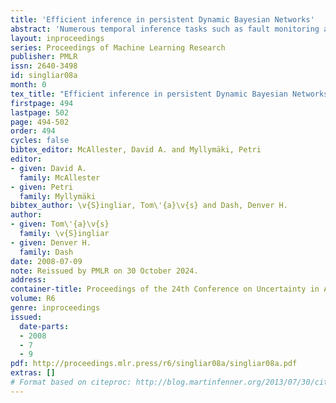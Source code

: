```yaml
---
title: 'Efficient inference in persistent Dynamic Bayesian Networks'
abstract: 'Numerous temporal inference tasks such as fault monitoring and anomaly detection exhibit a persistence property: for example, if something breaks, it stays broken until an intervention. When modeled as a Dynamic Bayesian Network, persistence adds dependencies between adjacent time slices, often making exact inference over time intractable using standard inference algorithms. However, we show that persistence implies a regular structure that can be exploited for efficient inference. We present three successively more general classes of models: persistent causal chains (PCCs), persistent causal trees (PCTs) and persistent polytrees (PPTs), and the corresponding exact inference algorithms that exploit persistence. We show that analytic asymptotic bounds for our algorithms compare favorably to junction tree inference; and we demonstrate empirically that we can perform exact smoothing on the order of 100 times faster than the approximate Boyen-Koller method on randomly generated instances of persistent tree models. We also show how to handle non-persistent variables and how persistence can be exploited effectively for approximate filtering.'
layout: inproceedings
series: Proceedings of Machine Learning Research
publisher: PMLR
issn: 2640-3498
id: singliar08a
month: 0
tex_title: "Efficient inference in persistent Dynamic Bayesian Networks"
firstpage: 494
lastpage: 502
page: 494-502
order: 494
cycles: false
bibtex_editor: McAllester, David A. and Myllymäki, Petri
editor:
- given: David A.
  family: McAllester
- given: Petri
  family: Myllymäki
bibtex_author: \v{S}ingliar, Tom\'{a}\v{s} and Dash, Denver H.
author:
- given: Tom\'{a}\v{s}
  family: \v{S}ingliar
- given: Denver H.
  family: Dash 
date: 2008-07-09
note: Reissued by PMLR on 30 October 2024.
address:
container-title: Proceedings of the 24th Conference on Uncertainty in Artificial Intelligence
volume: R6
genre: inproceedings
issued:
  date-parts:
  - 2008
  - 7
  - 9
pdf: http://proceedings.mlr.press/r6/singliar08a/singliar08a.pdf
extras: []
# Format based on citeproc: http://blog.martinfenner.org/2013/07/30/citeproc-yaml-for-bibliographies/
---
```

